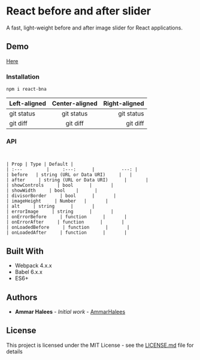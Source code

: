 # React before and after slider

A fast, light-weight before and after image slider for React applications.


## Demo

[Here](https://sliderbna.netlify.app/)


### Installation

```
npm i react-bna
```


| Left-aligned | Center-aligned | Right-aligned |
| :---         |     :---:      |          ---: |
| git status   | git status     | git status    |
| git diff     | git diff       | git diff      |

### API

```


| Prop | Type | Default |
| :---         |     :---:      |          ---: |
| before   | string (URL or Data URI)     |   |
| after     | string (URL or Data URI)      |       |
| showControls     | bool      |       |
| showWidth     | bool    |      |
| divisorBorder     | bool      |       |
| imageHeight     | Number   |       |
| alt     | string      |       |
| errorImage     | string      |       |
| onErrorBefore     | function      |       |
| onErrorAfter     | function      |       |
| onLoadedBefore     | function      |       |
| onLoadedAfter     | function      |       |

```

## Built With

* Webpack 4.x.x
* Babel 6.x.x
* ES6+


## Authors

* **Ammar Halees** - *Initial work* - [AmmarHalees](https://github.com/AmmarHalees)


## License

This project is licensed under the MIT License - see the [LICENSE.md](LICENSE.md) file for details

